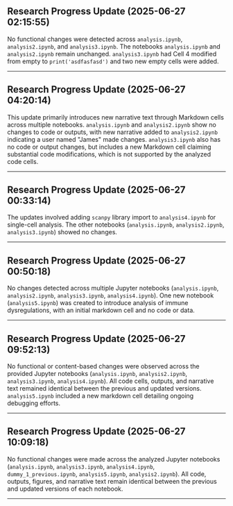 ## Research Progress Update (2025-06-27 02:15:55)

No functional changes were detected across `analysis.ipynb`, `analysis2.ipynb`, and `analysis3.ipynb`. The notebooks `analysis.ipynb` and `analysis2.ipynb` remain unchanged. `analysis3.ipynb` had Cell 4 modified from empty to `print('asdfasfasd')` and two new empty cells were added.

---

## Research Progress Update (2025-06-27 04:20:14)

This update primarily introduces new narrative text through Markdown cells across multiple notebooks. `analysis.ipynb` and `analysis2.ipynb` show no changes to code or outputs, with new narrative added to `analysis2.ipynb` indicating a user named "James" made changes. `analysis3.ipynb` also has no code or output changes, but includes a new Markdown cell claiming substantial code modifications, which is not supported by the analyzed code cells.

---

## Research Progress Update (2025-06-27 00:33:14)

The updates involved adding `scanpy` library import to `analysis4.ipynb` for single-cell analysis. The other notebooks (`analysis.ipynb`, `analysis2.ipynb`, `analysis3.ipynb`) showed no changes.

---

## Research Progress Update (2025-06-27 00:50:18)

No changes detected across multiple Jupyter notebooks (`analysis.ipynb`, `analysis2.ipynb`, `analysis3.ipynb`, `analysis4.ipynb`). One new notebook (`analysis5.ipynb`) was created to introduce analysis of immune dysregulations, with an initial markdown cell and no code or data.

---

## Research Progress Update (2025-06-27 09:52:13)

No functional or content-based changes were observed across the provided Jupyter notebooks (`analysis.ipynb`, `analysis2.ipynb`, `analysis3.ipynb`, `analysis4.ipynb`). All code cells, outputs, and narrative text remained identical between the previous and updated versions. `analysis5.ipynb` included a new markdown cell detailing ongoing debugging efforts.

---

## Research Progress Update (2025-06-27 10:09:18)

No functional changes were made across the analyzed Jupyter notebooks (`analysis.ipynb`, `analysis3.ipynb`, `analysis4.ipynb`, `dummy_1_previous.ipynb`, `analysis5.ipynb`, `analysis2.ipynb`). All code, outputs, figures, and narrative text remain identical between the previous and updated versions of each notebook.

---


